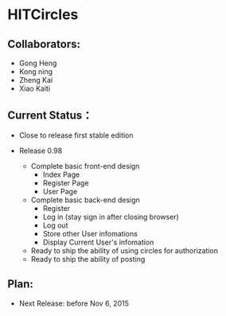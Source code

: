 # HITCircles
## Collaborators:
* Gong Heng
* Kong ning
* Zheng Kai
* Xiao Kaiti

## Current Status：
* Close to release first stable edition

* Release 0.98
    * Complete basic front-end design
        * Index Page
        * Register Page
        * User Page
    * Complete basic back-end design
        * Register
        * Log in (stay sign in after closing browser)
        * Log out
        * Store other User infomations
        * Display Current User's infomation
    * Ready to ship the ability of using circles for authorization
    * Ready to ship the ability of posting

## Plan:
* Next Release: before Nov 6, 2015

